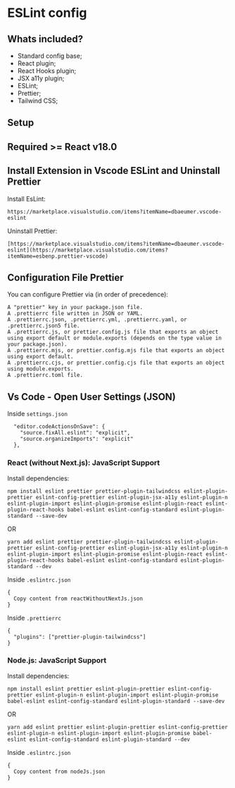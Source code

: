 # ESLint config

## Whats included?

- Standard config base;
- React plugin;
- React Hooks plugin;
- JSX a11y plugin;
- ESLint;
- Prettier;
- Tailwind CSS;

## Setup

## Required >= React v18.0

## Install Extension in Vscode ESLint and Uninstall Prettier

Install EsLint:
```
https://marketplace.visualstudio.com/items?itemName=dbaeumer.vscode-eslint
```

Uninstall Prettier:
```
[https://marketplace.visualstudio.com/items?itemName=dbaeumer.vscode-eslint](https://marketplace.visualstudio.com/items?itemName=esbenp.prettier-vscode)
```

## Configuration File Prettier

You can configure Prettier via (in order of precedence):
```
A "prettier" key in your package.json file.
A .prettierrc file written in JSON or YAML.
A .prettierrc.json, .prettierrc.yml, .prettierrc.yaml, or .prettierrc.json5 file.
A .prettierrc.js, or prettier.config.js file that exports an object using export default or module.exports (depends on the type value in your package.json).
A .prettierrc.mjs, or prettier.config.mjs file that exports an object using export default.
A .prettierrc.cjs, or prettier.config.cjs file that exports an object using module.exports.
A .prettierrc.toml file.
```

## Vs Code - Open User Settings (JSON)

Inside `settings.json`
```
  "editor.codeActionsOnSave": {
    "source.fixAll.eslint": "explicit",
    "source.organizeImports": "explicit"
  },
```

### React (without Next.js): JavaScript Support

Install dependencies:
```
npm install eslint prettier prettier-plugin-tailwindcss eslint-plugin-prettier eslint-config-prettier eslint-plugin-jsx-a11y eslint-plugin-n eslint-plugin-import eslint-plugin-promise eslint-plugin-react eslint-plugin-react-hooks babel-eslint eslint-config-standard eslint-plugin-standard --save-dev
```
OR
```
yarn add eslint prettier prettier-plugin-tailwindcss eslint-plugin-prettier eslint-config-prettier eslint-plugin-jsx-a11y eslint-plugin-n eslint-plugin-import eslint-plugin-promise eslint-plugin-react eslint-plugin-react-hooks babel-eslint eslint-config-standard eslint-plugin-standard --dev
```

Inside `.eslintrc.json`
```
{
  Copy content from reactWithoutNextJs.json
}
```

Inside `.prettierrc`
```
{
  "plugins": ["prettier-plugin-tailwindcss"]
}
```

### Node.js: JavaScript Support

Install dependencies:
```
npm install eslint prettier eslint-plugin-prettier eslint-config-prettier eslint-plugin-n eslint-plugin-import eslint-plugin-promise babel-eslint eslint-config-standard eslint-plugin-standard --save-dev
```
OR
```
yarn add eslint prettier eslint-plugin-prettier eslint-config-prettier eslint-plugin-n eslint-plugin-import eslint-plugin-promise babel-eslint eslint-config-standard eslint-plugin-standard --dev
```

Inside `.eslintrc.json`
```
{
  Copy content from nodeJs.json
}
```
